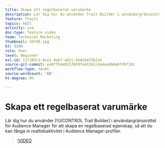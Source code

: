 ```yaml
---
title: Skapa ett regelbaserat varumärke
description: Lär dig hur du använder Trait Builder i användargränssnittet för Audience Manager för att skapa ett regelbaserat beteende som gör att du kan fånga in realtidsaktivitet i Audience Manager-profiler.
feature: Traits
topics: null
activity: use
doc-type: feature video
team: Technical Marketing
thumbnail: 34749.jpg
kt: 5290
role: User
level: Beginner
exl-id: 11f303c3-8ce1-4ab7-a621-5b42d475b234
source-git-commit: ea8ff5de0157659fa91341c4a4aa49de6f397192
workflow-type: tm+mt
source-wordcount: '60'
ht-degree: 0%

---
```


# Skapa ett regelbaserat varumärke

Lär dig hur du använder [!UICONTROL Trait Builder] i användargränssnittet för Audience Manager för att skapa en regelbaserad egenskap, så att du kan fånga in realtidsaktivitet i Audience Manager-profiler.

>[!VIDEO](https://video.tv.adobe.com/v/34749/?quality=12&learn=on)
